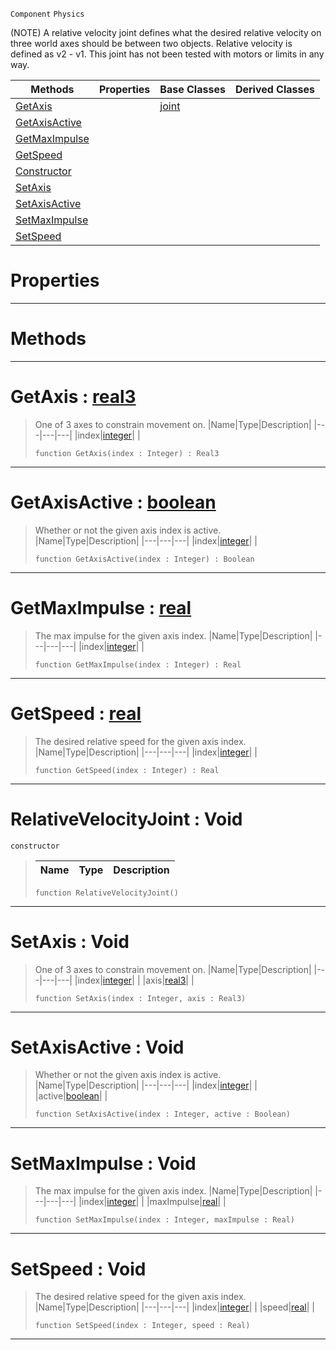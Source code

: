  `Component` `Physics`



(NOTE) A relative velocity joint defines what the desired relative velocity on three world axes should be between two objects. Relative velocity is defined as v2 - v1. This joint has not been tested with motors or limits in any way.

|Methods|Properties|Base Classes|Derived Classes|
|---|---|---|---|
|[ GetAxis](https://github.com/dragonCASTjosh/PlasmaDocs/blob/master/code_reference/class_reference/relativevelocityjoint.markdown#getaxis-plasma-engine-docu)| |[joint](https://github.com/dragonCASTjosh/PlasmaDocs/blob/master/code_reference/class_reference/joint.markdown)| |
|[ GetAxisActive](https://github.com/dragonCASTjosh/PlasmaDocs/blob/master/code_reference/class_reference/relativevelocityjoint.markdown#getaxisactive-plasma-engin)| | | |
|[ GetMaxImpulse](https://github.com/dragonCASTjosh/PlasmaDocs/blob/master/code_reference/class_reference/relativevelocityjoint.markdown#getmaximpulse-plasma-engin)| | | |
|[ GetSpeed](https://github.com/dragonCASTjosh/PlasmaDocs/blob/master/code_reference/class_reference/relativevelocityjoint.markdown#getspeed-plasma-engine-doc)| | | |
|[ Constructor](https://github.com/dragonCASTjosh/PlasmaDocs/blob/master/code_reference/class_reference/relativevelocityjoint.markdown#relativevelocityjoint-vo)| | | |
|[ SetAxis](https://github.com/dragonCASTjosh/PlasmaDocs/blob/master/code_reference/class_reference/relativevelocityjoint.markdown#setaxis-void)| | | |
|[ SetAxisActive](https://github.com/dragonCASTjosh/PlasmaDocs/blob/master/code_reference/class_reference/relativevelocityjoint.markdown#setaxisactive-void)| | | |
|[ SetMaxImpulse](https://github.com/dragonCASTjosh/PlasmaDocs/blob/master/code_reference/class_reference/relativevelocityjoint.markdown#setmaximpulse-void)| | | |
|[ SetSpeed](https://github.com/dragonCASTjosh/PlasmaDocs/blob/master/code_reference/class_reference/relativevelocityjoint.markdown#setspeed-void)| | | |


 #  Properties


---  
 #  Methods


---  
 #  GetAxis : [real3](https://github.com/dragonCASTjosh/PlasmaDocs/blob/master/code_reference/lightning_base_types/real3.markdown)

> One of 3 axes to constrain movement on.
> |Name|Type|Description|
> |---|---|---|
> |index|[integer](https://github.com/dragonCASTjosh/PlasmaDocs/blob/master/code_reference/lightning_base_types/integer.markdown)| |
> ``` lang=cpp, name=Lightning
> function GetAxis(index : Integer) : Real3
> ``` 


---  
 #  GetAxisActive : [boolean](https://github.com/dragonCASTjosh/PlasmaDocs/blob/master/code_reference/lightning_base_types/boolean.markdown)

> Whether or not the given axis index is active.
> |Name|Type|Description|
> |---|---|---|
> |index|[integer](https://github.com/dragonCASTjosh/PlasmaDocs/blob/master/code_reference/lightning_base_types/integer.markdown)| |
> ``` lang=cpp, name=Lightning
> function GetAxisActive(index : Integer) : Boolean
> ``` 


---  
 #  GetMaxImpulse : [real](https://github.com/dragonCASTjosh/PlasmaDocs/blob/master/code_reference/lightning_base_types/real.markdown)

> The max impulse for the given axis index.
> |Name|Type|Description|
> |---|---|---|
> |index|[integer](https://github.com/dragonCASTjosh/PlasmaDocs/blob/master/code_reference/lightning_base_types/integer.markdown)| |
> ``` lang=cpp, name=Lightning
> function GetMaxImpulse(index : Integer) : Real
> ``` 


---  
 #  GetSpeed : [real](https://github.com/dragonCASTjosh/PlasmaDocs/blob/master/code_reference/lightning_base_types/real.markdown)

> The desired relative speed for the given axis index.
> |Name|Type|Description|
> |---|---|---|
> |index|[integer](https://github.com/dragonCASTjosh/PlasmaDocs/blob/master/code_reference/lightning_base_types/integer.markdown)| |
> ``` lang=cpp, name=Lightning
> function GetSpeed(index : Integer) : Real
> ``` 


---  
 #  RelativeVelocityJoint : Void

 `constructor`

> 
> |Name|Type|Description|
> |---|---|---|
> ``` lang=cpp, name=Lightning
> function RelativeVelocityJoint()
> ``` 


---  
 #  SetAxis : Void

> One of 3 axes to constrain movement on.
> |Name|Type|Description|
> |---|---|---|
> |index|[integer](https://github.com/dragonCASTjosh/PlasmaDocs/blob/master/code_reference/lightning_base_types/integer.markdown)| |
> |axis|[real3](https://github.com/dragonCASTjosh/PlasmaDocs/blob/master/code_reference/lightning_base_types/real3.markdown)| |
> ``` lang=cpp, name=Lightning
> function SetAxis(index : Integer, axis : Real3)
> ``` 


---  
 #  SetAxisActive : Void

> Whether or not the given axis index is active.
> |Name|Type|Description|
> |---|---|---|
> |index|[integer](https://github.com/dragonCASTjosh/PlasmaDocs/blob/master/code_reference/lightning_base_types/integer.markdown)| |
> |active|[boolean](https://github.com/dragonCASTjosh/PlasmaDocs/blob/master/code_reference/lightning_base_types/boolean.markdown)| |
> ``` lang=cpp, name=Lightning
> function SetAxisActive(index : Integer, active : Boolean)
> ``` 


---  
 #  SetMaxImpulse : Void

> The max impulse for the given axis index.
> |Name|Type|Description|
> |---|---|---|
> |index|[integer](https://github.com/dragonCASTjosh/PlasmaDocs/blob/master/code_reference/lightning_base_types/integer.markdown)| |
> |maxImpulse|[real](https://github.com/dragonCASTjosh/PlasmaDocs/blob/master/code_reference/lightning_base_types/real.markdown)| |
> ``` lang=cpp, name=Lightning
> function SetMaxImpulse(index : Integer, maxImpulse : Real)
> ``` 


---  
 #  SetSpeed : Void

> The desired relative speed for the given axis index.
> |Name|Type|Description|
> |---|---|---|
> |index|[integer](https://github.com/dragonCASTjosh/PlasmaDocs/blob/master/code_reference/lightning_base_types/integer.markdown)| |
> |speed|[real](https://github.com/dragonCASTjosh/PlasmaDocs/blob/master/code_reference/lightning_base_types/real.markdown)| |
> ``` lang=cpp, name=Lightning
> function SetSpeed(index : Integer, speed : Real)
> ``` 


---  
 

 